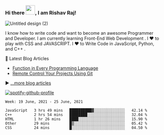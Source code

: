 ### Hi there <img src="https://raw.githubusercontent.com/MartinHeinz/MartinHeinz/master/wave.gif" width="30px">, I am Rishav Raj!

![Untitled design (2)](https://user-images.githubusercontent.com/62508858/114602766-9acb6780-9cb4-11eb-9a07-21ee43c56209.gif)

I know how to write code and want to become an awesome Programmer and Developer. I am currently learning Front-End Web Development . l ❤ to play with CSS and JAVASCRIPT. I ❤ to Write Code in JavaScript, Python, and C++ . 

📘 Latest Blog Articles

<!-- BLOG-POST-LIST:START -->
- [Function in Every Programming Language](https://dev.to/iamrishavraj1/function-in-every-programming-language-2fja)
- [Remote Control Your Projects Using Git](https://dev.to/iamrishavraj1/remote-control-your-projects-using-git-4igb)
<!-- BLOG-POST-LIST:END -->

▶ [...more blog articles](https://dev.to/iamrishavraj1)

[![spotify-github-profile](https://spotify-github-profile.vercel.app/api/view?uid=31g5zudo4iztrs6sawfvqgkuzrv4&cover_image=false&theme=default)](https://spotify-github-profile.vercel.app/api/view?uid=31g5zudo4iztrs6sawfvqgkuzrv4&redirect=true)

<!--START_SECTION:waka-->
```text
Week: 19 June, 2021 - 25 June, 2021

JavaScript   3 hrs 49 mins   ██████████▓░░░░░░░░░░░░░░   42.14 % 
C++          2 hrs 54 mins   ████████░░░░░░░░░░░░░░░░░   32.04 % 
HTML         1 hr 26 mins    ████░░░░░░░░░░░░░░░░░░░░░   15.90 % 
Other        29 mins         █▒░░░░░░░░░░░░░░░░░░░░░░░   05.42 % 
CSS          24 mins         █░░░░░░░░░░░░░░░░░░░░░░░░   04.50 % 
```
<!--END_SECTION:waka-->

